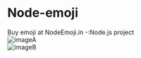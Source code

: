 # Node-emoji
Buy emoji at NodeEmoji.in -:Node.js project
<br>
![imageA](https://user-images.githubusercontent.com/59499857/93659468-f907d300-fa62-11ea-91b2-d3d85f11eef0.png)
<br>
![imageB](https://user-images.githubusercontent.com/59499857/93659486-2fdde900-fa63-11ea-9bd4-fcb53b41b08e.png)

